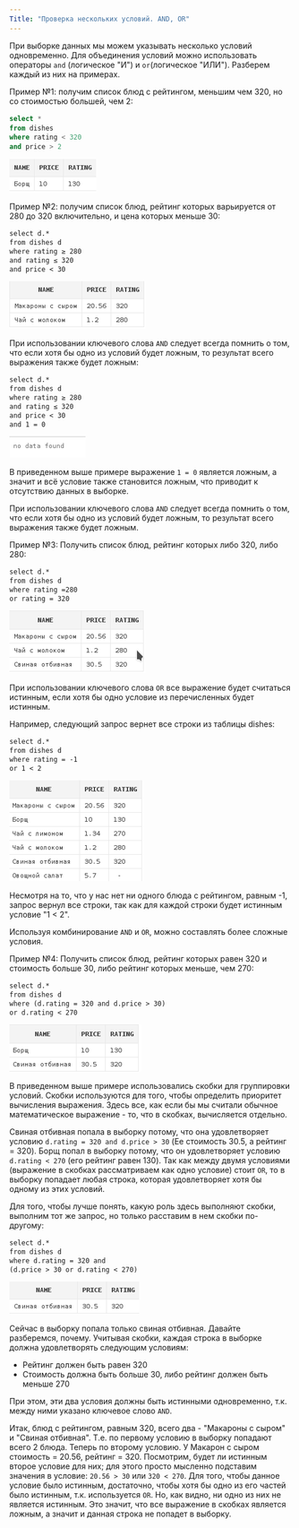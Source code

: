 ```yaml
---
Title: "Проверка нескольких условий. AND, OR"
---
```


При выборке данных мы можем указывать несколько условий одновременно.
Для объединения условий можно использовать операторы `and` (логическое
"И") и `or`(логическое "ИЛИ"). Разберем каждый из них на примерах.

Пример №1: получим список блюд с рейтингом, меньшим чем 320, но со
стоимостью большей, чем 2:

```sql
select *
from dishes
where rating < 320
and price > 2
```

![](/static/img/3_select/rating_l320_price_g2.png)

Пример №2: получим список блюд, рейтинг которых варьируется от 280 до
320 включительно, и цена которых меньше 30:

    select d.*
    from dishes d
    where rating ≥ 280
    and rating ≤ 320
    and price < 30

![](/img/3_select/rating_ge280le320_pricel30.png)

При использовании ключевого слова `AND` следует всегда помнить о том,
что если хотя бы одно из условий будет ложным, то результат всего
выражения также будет ложным:

    select d.*
    from dishes d
    where rating ≥ 280
    and rating ≤ 320
    and price < 30
    and 1 = 0

![](/img/3_select/no_data_found.png)

В приведенном выше примере выражение `1 = 0` является ложным, а значит и
всё условие также становится ложным, что приводит к отсутствию данных в
выборке.

При использовании ключевого слова `AND` следует всегда помнить о том,
что если хотя бы одно из условий будет ложным, то результат всего
выражения также будет ложным.

Пример №3: Получить список блюд, рейтинг которых либо 320, либо 280:

    select d.*
    from dishes d
    where rating =280
    or rating = 320

![](/img/3_select/rating_320or280.png)

При использовании ключевого слова `OR` все выражение будет считаться
истинным, если хотя бы одно условие из перечисленных будет истинным.

Например, следующий запрос вернет все строки из таблицы dishes:

    select d.*
    from dishes d
    where rating = -1
    or 1 < 2

![](/img/3_select/all_data.png)

Несмотря на то, что у нас нет ни одного блюда с рейтингом, равным -1,
запрос вернул все строки, так как для каждой строки будет истинным
условие "1 \< 2".

Используя комбинирование `AND` и `OR`, можно составлять более сложные
условия.

Пример №4: Получить список блюд, рейтинг которых равен 320 и стоимость
больше 30, либо рейтинг которых меньше, чем 270:

    select d.*
    from dishes d
    where (d.rating = 320 and d.price > 30)
    or d.rating < 270

![](/img/3_select/andor_1.png)

В приведенном выше примере использовались скобки для группировки
условий. Скобки используются для того, чтобы определить приоритет
вычисления выражения. Здесь все, как если бы мы считали обычное
математическое выражение - то, что в скобках, вычисляется отдельно.

Свиная отбивная попала в выборку потому, что она удовлетворяет условию
`d.rating = 320 and d.price > 30` (Ее стоимость 30.5, а рейтинг = 320).
Борщ попал в выборку потому, что он удовлетворяет условию
`d.rating < 270` (его рейтинг равен 130). Так как между двумя условиями
(выражение в скобках рассматриваем как одно условие) стоит `OR`, то в
выборку попадает любая строка, которая удовлетворяет хотя бы одному из
этих условий.

Для того, чтобы лучше понять, какую роль здесь выполняют скобки,
выполним тот же запрос, но только расставим в нем скобки по-другому:

    select d.*
    from dishes d
    where d.rating = 320 and
    (d.price > 30 or d.rating < 270)

![](/img/3_select/andor_2.png)

Сейчас в выборку попала только свиная отбивная. Давайте разберемся,
почему. Учитывая скобки, каждая строка в выборке должна удовлетворять
следующим условиям:

-   Рейтинг должен быть равен 320
-   Стоимость должна быть больше 30, либо рейтинг должен быть меньше 270

При этом, эти два условия должны быть истинными одновременно, т.к. между
ними указано ключевое слово `AND`.

Итак, блюд с рейтингом, равным 320, всего два - "Макароны с сыром" и
"Свиная отбивная". Т.е. по первому условию в выборку попадают всего 2
блюда. Теперь по второму условию. У Макарон с сыром стоимость = 20.56,
рейтинг = 320. Посмотрим, будет ли истинным второе условие для них; для
этого просто мысленно подставим значения в условие: `20.56 > 30` или
`320 < 270`. Для того, чтобы данное условие было истинным, достаточно,
чтобы хотя бы одно из его частей было истинным, т.к. используется `OR`.
Но, как видно, ни одно из них не является истинным. Это значит, что все
выражение в скобках является ложным, а значит и данная строка не попадет
в выборку.
